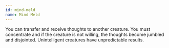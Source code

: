 ```yaml
---
id: mind-meld
name: Mind Meld
---
```

You can transfer and receive thoughts to another creature. You must concentrate and if the creature is not willing,
the thoughts become jumbled and disjointed. Unintelligent creatures have unpredictable results.
